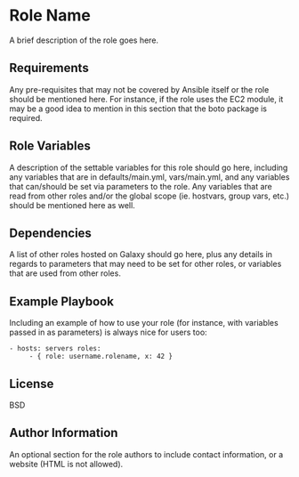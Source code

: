 Role Name
=========

A brief description of the role goes here.

Requirements
------------

Any pre-requisites that may not be covered by Ansible itself or the role
should be mentioned here. For instance, if the role uses the EC2 module, it
may be a good idea to mention in this section that the boto package is
required.

Role Variables
--------------

A description of the settable variables for this role should go here,
including any variables that are in defaults/main.yml, vars/main.yml, and
any variables that can/should be set via parameters to the role. Any
variables that are read from other roles and/or the global scope
(ie. hostvars, group vars, etc.) should be mentioned here as well.

Dependencies
------------

A list of other roles hosted on Galaxy should go here, plus any details in
regards to parameters that may need to be set for other roles, or variables
that are used from other roles.

Example Playbook
----------------

Including an example of how to use your role (for instance, with variables
passed in as parameters) is always nice for users too:

    - hosts: servers roles:
         - { role: username.rolename, x: 42 }

License
-------

BSD

Author Information
------------------

An optional section for the role authors to include contact information, or
a website (HTML is not allowed).
